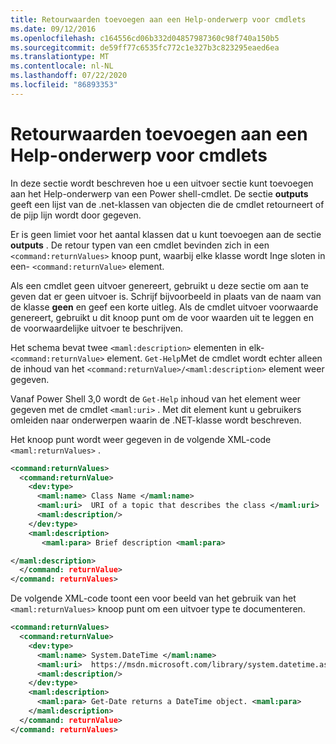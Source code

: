 ```yaml
---
title: Retourwaarden toevoegen aan een Help-onderwerp voor cmdlets
ms.date: 09/12/2016
ms.openlocfilehash: c164556cd06b332d04857987360c98f740a150b5
ms.sourcegitcommit: de59ff77c6535fc772c1e327b3c823295eaed6ea
ms.translationtype: MT
ms.contentlocale: nl-NL
ms.lasthandoff: 07/22/2020
ms.locfileid: "86893353"
---
```

# <a name="how-to-add-return-values-to-a-cmdlet-help-topic"></a>Retourwaarden toevoegen aan een Help-onderwerp voor cmdlets

In deze sectie wordt beschreven hoe u een uitvoer sectie kunt toevoegen aan het Help-onderwerp van een Power shell-cmdlet. De sectie **outputs** geeft een lijst van de .net-klassen van objecten die de cmdlet retourneert of de pijp lijn wordt door gegeven.

Er is geen limiet voor het aantal klassen dat u kunt toevoegen aan de sectie **outputs** . De retour typen van een cmdlet bevinden zich in een `<command:returnValues>` knoop punt, waarbij elke klasse wordt Inge sloten in een- `<command:returnValue>` element.

Als een cmdlet geen uitvoer genereert, gebruikt u deze sectie om aan te geven dat er geen uitvoer is. Schrijf bijvoorbeeld in plaats van de naam van de klasse **geen** en geef een korte uitleg. Als de cmdlet uitvoer voorwaarde genereert, gebruikt u dit knoop punt om de voor waarden uit te leggen en de voorwaardelijke uitvoer te beschrijven.

Het schema bevat twee `<maml:description>` elementen in elk- `<command:returnValue>` element.
`Get-Help`Met de cmdlet wordt echter alleen de inhoud van het `<command:returnValue>/<maml:description>` element weer gegeven.

Vanaf Power Shell 3,0 wordt de `Get-Help` inhoud van het element weer gegeven met de cmdlet `<maml:uri>` .
Met dit element kunt u gebruikers omleiden naar onderwerpen waarin de .NET-klasse wordt beschreven.

Het knoop punt wordt weer gegeven in de volgende XML-code `<maml:returnValues>` .

```xml
<command:returnValues>
  <command:returnValue>
    <dev:type>
      <maml:name> Class Name </maml:name>
      <maml:uri>  URI of a topic that describes the class </maml:uri>
      <maml:description/>
    </dev:type>
    <maml:description>
       <maml:para> Brief description <maml:para>

</maml:description>
  </command: returnValue>
</command: returnValues>
```

De volgende XML-code toont een voor beeld van het gebruik van het `<maml:returnValues>` knoop punt om een uitvoer type te documenteren.

```xml
<command:returnValues>
  <command:returnValue>
    <dev:type>
      <maml:name> System.DateTime </maml:name>
      <maml:uri>  https://msdn.microsoft.com/library/system.datetime.aspx </maml:uri>
      <maml:description/>
    </dev:type>
    <maml:description>
      <maml:para> Get-Date returns a DateTime object. <maml:para>
    </maml:description>
  </command: returnValue>
</command: returnValues>
```
